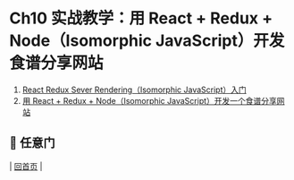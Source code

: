 # Ch10 实战教学：用 React + Redux + Node（Isomorphic JavaScript）开发食谱分享网站

1. [React Redux Sever Rendering（Isomorphic JavaScript）入门](https://github.com/kdchang/reactjs101/blob/master/Ch10/react-redux-server-rendering-isomorphic-javascript.md)
2. [用 React + Redux + Node（Isomorphic JavaScript）开发一个食谱分享网站](https://github.com/kdchang/reactjs101/blob/master/Ch10/react-router-redux-node-isomorphic-javascript-open-cook.md)

## :door: 任意门
| [回首页](https://github.com/kdchang/reactjs101) |
